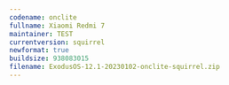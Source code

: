 ```yaml
---
codename: onclite
fullname: Xiaomi Redmi 7
maintainer: TEST
currentversion: squirrel
newformat: true
buildsize: 938083015
filename: ExodusOS-12.1-20230102-onclite-squirrel.zip
---
```

